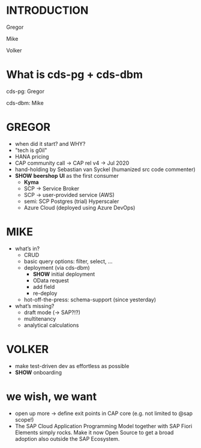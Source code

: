 # INTRODUCTION

Gregor

Mike 

Volker

# What is cds-pg + cds-dbm

cds-pg: Gregor

cds-dbm: Mike

# GREGOR

- when did it start? and WHY?
- "tech is g0il"
- HANA pricing
- CAP community call &rarr; CAP rel v4 &rarr; Jul 2020
- hand-holding by Sebastian van Syckel (humanized src code commenter)
- **SHOW** **beershop** **UI** as the first consumer
  - **Kyma**
  - SCP &rarr; Service Broker
  - SCP &rarr; user-provided service (AWS)
  - semi: SCP Postgres (trial) Hyperscaler
  - Azure Cloud (deployed using Azure DevOps)

# MIKE

- what’s in?
  - CRUD
  - basic query options: filter, select, ...
  - deployment (via cds-dbm)
    - **SHOW** initial deployment
    - OData request
    - add field
    - re-deploy
  - hot-off-the-press: schema-support (since yesterday)
- what’s missing?
  - draft mode (&rarr; SAP?!?)
  - multitenancy
  - analytical calculations

# VOLKER

- make test-driven dev as effortless as possible
- **SHOW** onboarding

# we wish, we want

- open up more &rarr; define exit points in CAP core (e.g. not limited to @sap scope!)
- The SAP Cloud Application Programming Model together with SAP Fiori Elements simply rocks. Make it now Open Source to get a broad adoption also outside the SAP Ecosystem.

